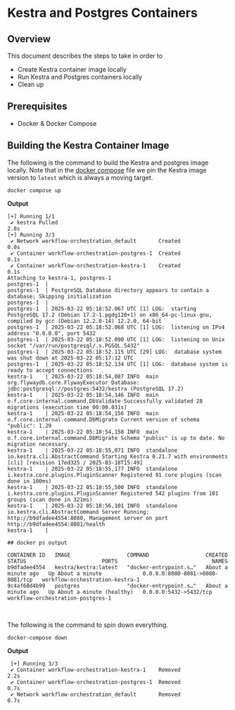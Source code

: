 # Kestra and Postgres Containers

## Overview

This document describes the steps to take in order to
- Create Kestra container image locally
- Run Kestra and Postgres containers locally
- Clean up


## Prerequisites
- Docker & Docker Compose

## Building the Kestra Container Image

The following is the command to build the Kestra and postgres image locally. Note that in the [docker compose](../workflow-orchestration/docker-compose.yaml) file we pin the Kestra image version to `latest` which is always a moving target.


```
docker compose up
```


**Output**

```
[+] Running 1/1
 ✔ kestra Pulled                                                                                                   2.8s
[+] Running 3/3
 ✔ Network workflow-orchestration_default       Created                                                            0.0s
 ✔ Container workflow-orchestration-postgres-1  Created                                                            0.1s
 ✔ Container workflow-orchestration-kestra-1    Created                                                            0.1s
Attaching to kestra-1, postgres-1
postgres-1  |
postgres-1  | PostgreSQL Database directory appears to contain a database; Skipping initialization
postgres-1  |
postgres-1  | 2025-03-22 05:18:52.067 UTC [1] LOG:  starting PostgreSQL 17.2 (Debian 17.2-1.pgdg120+1) on x86_64-pc-linux-gnu, compiled by gcc (Debian 12.2.0-14) 12.2.0, 64-bit
postgres-1  | 2025-03-22 05:18:52.068 UTC [1] LOG:  listening on IPv4 address "0.0.0.0", port 5432
postgres-1  | 2025-03-22 05:18:52.090 UTC [1] LOG:  listening on Unix socket "/var/run/postgresql/.s.PGSQL.5432"
postgres-1  | 2025-03-22 05:18:52.115 UTC [29] LOG:  database system was shut down at 2025-03-22 05:17:12 UTC
postgres-1  | 2025-03-22 05:18:52.134 UTC [1] LOG:  database system is ready to accept connections
kestra-1    | 2025-03-22 05:18:54,087 INFO  main         org.flywaydb.core.FlywayExecutor Database: jdbc:postgresql://postgres:5432/kestra (PostgreSQL 17.2)
kestra-1    | 2025-03-22 05:18:54,146 INFO  main         o.f.core.internal.command.DbValidate Successfully validated 28 migrations (execution time 00:00.031s)
kestra-1    | 2025-03-22 05:18:54,156 INFO  main         o.f.core.internal.command.DbMigrate Current version of schema "public": 1.29
kestra-1    | 2025-03-22 05:18:54,158 INFO  main         o.f.core.internal.command.DbMigrate Schema "public" is up to date. No migration necessary.
kestra-1    | 2025-03-22 05:18:55,071 INFO  standalone   io.kestra.cli.AbstractCommand Starting Kestra 0.21.7 with environments [cli] [revision 17ed325 / 2025-03-18T15:49]
kestra-1    | 2025-03-22 05:18:55,177 INFO  standalone   i.kestra.core.plugins.PluginScanner Registered 91 core plugins (scan done in 100ms)
kestra-1    | 2025-03-22 05:18:55,500 INFO  standalone   i.kestra.core.plugins.PluginScanner Registered 542 plugins from 101 groups (scan done in 321ms)
kestra-1    | 2025-03-22 05:18:56,101 INFO  standalone   io.kestra.cli.AbstractCommand Server Running: http://b9dfadee4554:8080, Management server on port http://b9dfadee4554:8081/health
kestra-1    | 

```

```
## docker ps output

CONTAINER ID   IMAGE                  COMMAND                  CREATED              STATUS                        PORTS                              NAMES
b9dfadee4554   kestra/kestra:latest   "docker-entrypoint.s…"   About a minute ago   Up About a minute             0.0.0.0:8080-8081->8080-8081/tcp   workflow-orchestration-kestra-1
9c4af60d4b99   postgres               "docker-entrypoint.s…"   About a minute ago   Up About a minute (healthy)   0.0.0.0:5432->5432/tcp             workflow-orchestration-postgres-1
```

<br>

The following is the command to spin down everything.


```
docker-compose down
```


**Output**

```
 [+] Running 3/3
 ✔ Container workflow-orchestration-kestra-1    Removed                                                            2.2s
 ✔ Container workflow-orchestration-postgres-1  Removed                                                            0.7s
 ✔ Network workflow-orchestration_default       Removed                                                            0.7s
```

